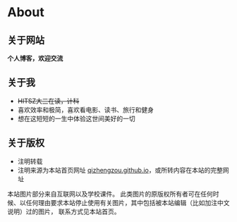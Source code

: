 # About




## 关于网站

**个人博客，欢迎交流**

## 关于我

- ~~HITSZ大三在读，计科~~
- 喜欢效率和极简，喜欢看电影、读书、旅行和健身
- 想在这短短的一生中体验这世间美好的一切

## 关于版权

- 注明转载
- 注明来源为本站首页网址 [qizhengzou.github.io](https://qizhengzou.github.io/)，或所转内容在本站的完整网址

本站图片部分来自互联网以及学校课件。 此类图片的原版权所有者可在任何时候、以任何理由要求本站停止使用有关图片，其中包括被本站编辑（比如加注中文说明）过的图片， 联系方式见本站首页。

